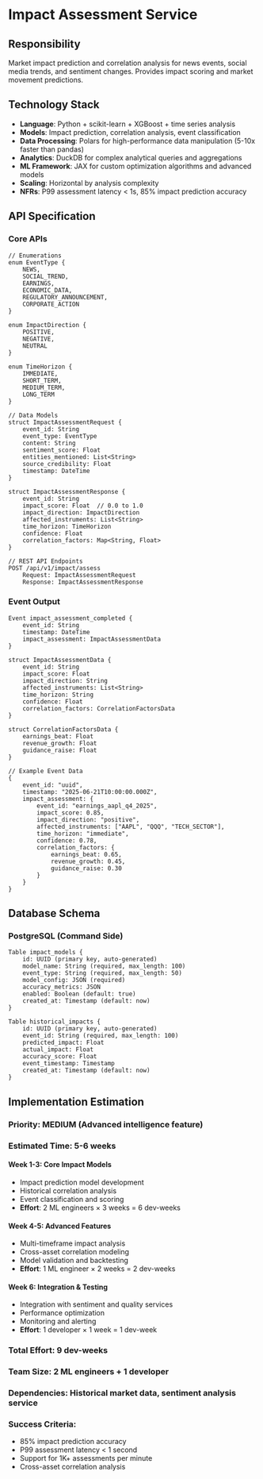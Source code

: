 # Impact Assessment Service

## Responsibility
Market impact prediction and correlation analysis for news events, social media trends, and sentiment changes. Provides impact scoring and market movement predictions.

## Technology Stack
- **Language**: Python + scikit-learn + XGBoost + time series analysis
- **Models**: Impact prediction, correlation analysis, event classification
- **Data Processing**: Polars for high-performance data manipulation (5-10x faster than pandas)
- **Analytics**: DuckDB for complex analytical queries and aggregations
- **ML Framework**: JAX for custom optimization algorithms and advanced models
- **Scaling**: Horizontal by analysis complexity
- **NFRs**: P99 assessment latency < 1s, 85% impact prediction accuracy

## API Specification

### Core APIs
```pseudo
// Enumerations
enum EventType {
    NEWS,
    SOCIAL_TREND,
    EARNINGS,
    ECONOMIC_DATA,
    REGULATORY_ANNOUNCEMENT,
    CORPORATE_ACTION
}

enum ImpactDirection {
    POSITIVE,
    NEGATIVE,
    NEUTRAL
}

enum TimeHorizon {
    IMMEDIATE,
    SHORT_TERM,
    MEDIUM_TERM,
    LONG_TERM
}

// Data Models
struct ImpactAssessmentRequest {
    event_id: String
    event_type: EventType
    content: String
    sentiment_score: Float
    entities_mentioned: List<String>
    source_credibility: Float
    timestamp: DateTime
}

struct ImpactAssessmentResponse {
    event_id: String
    impact_score: Float  // 0.0 to 1.0
    impact_direction: ImpactDirection
    affected_instruments: List<String>
    time_horizon: TimeHorizon
    confidence: Float
    correlation_factors: Map<String, Float>
}

// REST API Endpoints
POST /api/v1/impact/assess
    Request: ImpactAssessmentRequest
    Response: ImpactAssessmentResponse
```

### Event Output
```pseudo
Event impact_assessment_completed {
    event_id: String
    timestamp: DateTime
    impact_assessment: ImpactAssessmentData
}

struct ImpactAssessmentData {
    event_id: String
    impact_score: Float
    impact_direction: String
    affected_instruments: List<String>
    time_horizon: String
    confidence: Float
    correlation_factors: CorrelationFactorsData
}

struct CorrelationFactorsData {
    earnings_beat: Float
    revenue_growth: Float
    guidance_raise: Float
}

// Example Event Data
{
    event_id: "uuid",
    timestamp: "2025-06-21T10:00:00.000Z",
    impact_assessment: {
        event_id: "earnings_aapl_q4_2025",
        impact_score: 0.85,
        impact_direction: "positive",
        affected_instruments: ["AAPL", "QQQ", "TECH_SECTOR"],
        time_horizon: "immediate",
        confidence: 0.78,
        correlation_factors: {
            earnings_beat: 0.65,
            revenue_growth: 0.45,
            guidance_raise: 0.30
        }
    }
}
```

## Database Schema

### PostgreSQL (Command Side)
```pseudo
Table impact_models {
    id: UUID (primary key, auto-generated)
    model_name: String (required, max_length: 100)
    event_type: String (required, max_length: 50)
    model_config: JSON (required)
    accuracy_metrics: JSON
    enabled: Boolean (default: true)
    created_at: Timestamp (default: now)
}

Table historical_impacts {
    id: UUID (primary key, auto-generated)
    event_id: String (required, max_length: 100)
    predicted_impact: Float
    actual_impact: Float
    accuracy_score: Float
    event_timestamp: Timestamp
    created_at: Timestamp (default: now)
}
```

## Implementation Estimation

### Priority: **MEDIUM** (Advanced intelligence feature)
### Estimated Time: **5-6 weeks**

#### Week 1-3: Core Impact Models
- Impact prediction model development
- Historical correlation analysis
- Event classification and scoring
- **Effort**: 2 ML engineers × 3 weeks = 6 dev-weeks

#### Week 4-5: Advanced Features
- Multi-timeframe impact analysis
- Cross-asset correlation modeling
- Model validation and backtesting
- **Effort**: 1 ML engineer × 2 weeks = 2 dev-weeks

#### Week 6: Integration & Testing
- Integration with sentiment and quality services
- Performance optimization
- Monitoring and alerting
- **Effort**: 1 developer × 1 week = 1 dev-week

### Total Effort: **9 dev-weeks**
### Team Size: **2 ML engineers + 1 developer**
### Dependencies: Historical market data, sentiment analysis service

### Success Criteria:
- 85% impact prediction accuracy
- P99 assessment latency < 1 second
- Support for 1K+ assessments per minute
- Cross-asset correlation analysis
